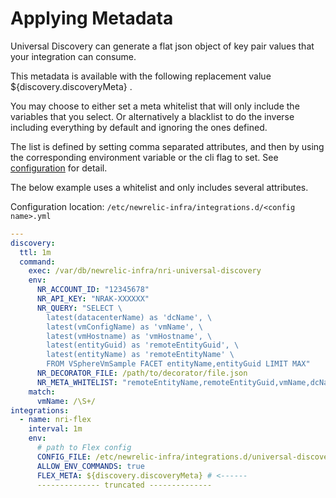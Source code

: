 # Applying Metadata

Universal Discovery can generate a flat json object of key pair values that your integration can consume.

This metadata is available with the following replacement value ${discovery.discoveryMeta} .

You may choose to either set a meta whitelist that will only include the variables that you select. Or alternatively a blacklist to do the inverse including everything by default and ignoring the ones defined.

The list is defined by setting comma separated attributes, and then by using the corresponding environment variable or the cli flag to set. See [configuration](/docs/configuration.md) for detail.

The below example uses a whitelist and only includes several attributes.

Configuration location: `/etc/newrelic-infra/integrations.d/<config name>.yml`

```yaml
---
discovery:
  ttl: 1m
  command:
    exec: /var/db/newrelic-infra/nri-universal-discovery
    env:
      NR_ACCOUNT_ID: "12345678"
      NR_API_KEY: "NRAK-XXXXXX"
      NR_QUERY: "SELECT \
        latest(datacenterName) as 'dcName', \
        latest(vmConfigName) as 'vmName', \
        latest(vmHostname) as 'vmHostname', \
        latest(entityGuid) as 'remoteEntityGuid', \
        latest(entityName) as 'remoteEntityName' \
        FROM VSphereVmSample FACET entityName,entityGuid LIMIT MAX"
      NR_DECORATOR_FILE: /path/to/decorator/file.json
      NR_META_WHITELIST: "remoteEntityName,remoteEntityGuid,vmName,dcName,vmHostname" # <----------
    match:
      vmName: /\S+/
integrations:
  - name: nri-flex
    interval: 1m
    env:
      # path to Flex config
      CONFIG_FILE: /etc/newrelic-infra/integrations.d/universal-discovery-sub-configs/netstat.yml
      ALLOW_ENV_COMMANDS: true
      FLEX_META: ${discovery.discoveryMeta} # <------
      -------------- truncated --------------
```
